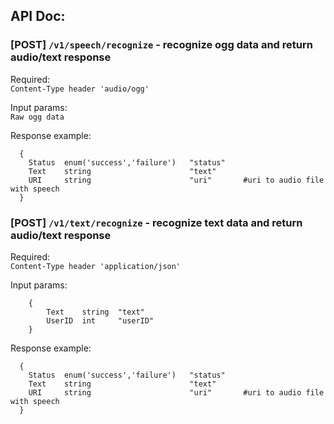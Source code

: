 ## API Doc:

### [POST] `/v1/speech/recognize` - recognize ogg data and return audio/text response

Required: <br/>
```Content-Type header 'audio/ogg'```

Input params:<br/>
```Raw ogg data```

Response example:<br/>

```
  {
    Status  enum('success','failure')   "status"
    Text    string                      "text"
    URI     string                      "uri"       #uri to audio file with speech
  }
```

### [POST] `/v1/text/recognize` - recognize text data and return audio/text response

Required: <br/>
```Content-Type header 'application/json'```

Input params:<br/>

```
    {
        Text    string  "text"
        UserID  int     "userID"
    }
```

Response example:<br/>

```
  {
    Status  enum('success','failure')   "status"
    Text    string                      "text"
    URI     string                      "uri"       #uri to audio file with speech
  }
```

